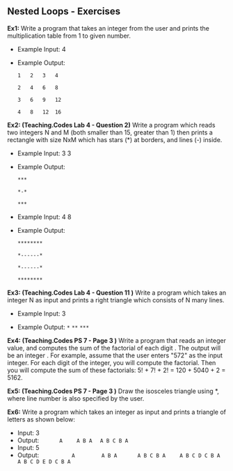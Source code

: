 ## Nested Loops - Exercises

**Ex1:** Write a program that takes an integer from the user and prints the multiplication table from 1 to given number.

- Example Input: 4

- Example Output:

  ``1	2	3	4	``

  ``2	4	6	8``	

  ``3	6	9	12``	

  ``4	8	12	16 ``

**Ex2: (Teaching.Codes Lab 4 - Question 2)** Write a program which reads two integers N and M (both smaller than 15, greater than 1) then prints a rectangle with size NxM which has stars (*) at borders, and lines (-) inside.

- Example Input: 3 3

- Example Output:

  ``***``
  
  ``*-*``

  ``***``
  
- Example Input: 4 8

- Example Output:

  ``********``
  
	``*------*``

	``*------*``

	``********``

**Ex3: (Teaching.Codes Lab 4 - Question 11 )** Write a program which takes an integer N as input and prints a right triangle which consists of N many lines. 

- Example Input: 3 
	
- Example Output:
		``*``
		``**``
		``***``

**Ex4: (Teaching.Codes PS 7 - Page 3 )** Write a program that reads an integer value, and computes the sum of the factorial of each digit . The output will be an integer . For example, assume that the user enters "572" as the input integer. For each digit of the integer, you will compute the factorial. Then you will compute the sum of these factorials: 5! + 7! + 2! = 120 + 5040 + 2 = 5162.

**Ex5: (Teaching.Codes PS 7 - Page 3 )** Draw the isosceles triangle using \*, where line number is also specified by the user.

**Ex6:** Write a program which takes an integer as input and prints a triangle of letters as shown below:
- Input: 3
- Output: 
	``      A`` 
	``    A B A``
	``  A B C B A``
- Input: 5
- Output:
	``          A`` 
	``        A B A`` 
	``      A B C B A`` 
	``    A B C D C B A`` 
	``  A B C D E D C B A``












